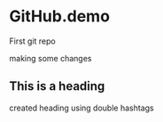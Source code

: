 # GitHub.demo
First git repo

making some changes

## This is a heading
created heading using double hashtags
